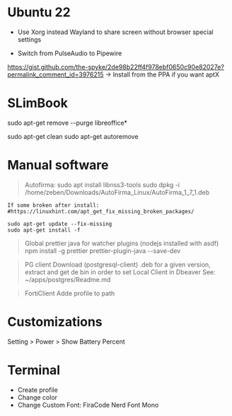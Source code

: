 Ubuntu 22
=================

- Use Xorg instead Wayland to share screen without browser special settings

- Switch from PulseAudio to Pipewire

https://gist.github.com/the-spyke/2de98b22ff4f978ebf0650c90e82027e?permalink_comment_id=3976215
 -> Install from the PPA if you want aptX


SLimBook
=================

sudo apt-get remove --purge libreoffice\*

sudo apt-get clean
sudo apt-get autoremove



Manual software
==================

> Autofirma:
	    sudo apt install libnss3-tools
		sudo dpkg -i /home/zeben/Downloads/AutoFirma_Linux/AutoFirma_1_7_1.deb


	If some broken after install:
    #https://linuxhint.com/apt_get_fix_missing_broken_packages/

	sudo apt-get update --fix-missing
    sudo apt-get install -f

> Global prettier java for watcher plugins (nodejs installed with asdf)
  npm install -g prettier prettier-plugin-java --save-dev


> PG client
  Download (postgresql-client) .deb for a given version, extract and get de bin in order to set Local Client in Dbeaver
  See: ~/apps/postgres/Readme.md


> FortiClient
  Adde profile to path


Customizations
===================
 Setting > Power > Show Battery Percent


Terminal
===================

- Create profile
- Change color
- Change Custom Font: FiraCode Nerd Font Mono
